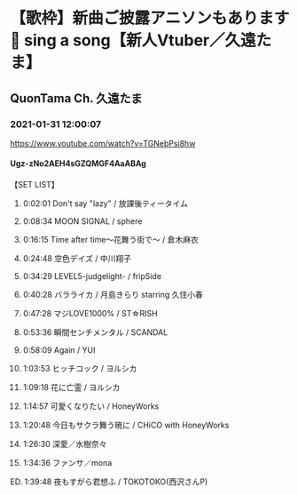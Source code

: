 # 【歌枠】新曲ご披露アニソンもあります💖 sing a song【新人Vtuber／久遠たま】

## QuonTama Ch. 久遠たま

### 2021-01-31 12:00:07

https://www.youtube.com/watch?v=TGNebPsi8hw

#### Ugz-zNo2AEH4sGZQMGF4AaABAg

【SET LIST】

01. 0:02:01 Don't say "lazy" / 放課後ティータイム

02. 0:08:34 MOON SIGNAL / sphere

03. 0:16:15 Time after time〜花舞う街で〜 / 倉木麻衣

04. 0:24:48 空色デイズ / 中川翔子

05. 0:34:29 LEVEL5-judgelight- / fripSide

06. 0:40:28 バラライカ / 月島きらり starring 久住小春

07. 0:47:28 マジLOVE1000% / ST☆RISH

08. 0:53:36 瞬間センチメンタル / SCANDAL

09. 0:58:09 Again / YUI

10. 1:03:53 ヒッチコック / ヨルシカ

11. 1:09:18 花に亡霊 / ヨルシカ

12. 1:14:57 可愛くなりたい / HoneyWorks

13. 1:20:48 今日もサクラ舞う暁に / CHiCO with HoneyWorks

14. 1:26:30 深愛／水樹奈々

15. 1:34:36 ファンサ／mona

ED. 1:39:48 夜もすがら君想ふ / TOKOTOKO(西沢さんP)

